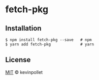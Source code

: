 # fetch-pkg

## Installation

```shell
$ npm install fetch-pkg --save   # npm
$ yarn add fetch-pkg             # yarn
```

## License

[MIT](./LICENSE.md) © kevinpollet
